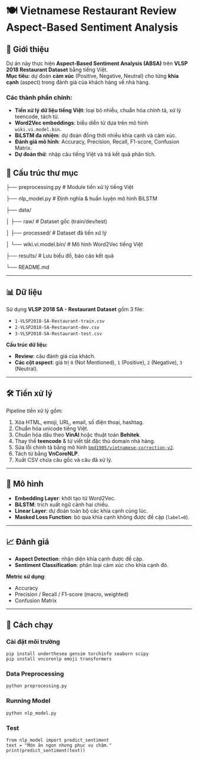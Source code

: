 # 🍽️ Vietnamese Restaurant Review Aspect-Based Sentiment Analysis

## 📌 Giới thiệu
Dự án này thực hiện **Aspect-Based Sentiment Analysis (ABSA)** trên **VLSP 2018 Restaurant Dataset** bằng tiếng Việt.  
**Mục tiêu:** dự đoán **cảm xúc** (Positive, Negative, Neutral) cho từng **khía cạnh** (aspect) trong đánh giá của khách hàng về nhà hàng.

### Các thành phần chính:
- **Tiền xử lý dữ liệu tiếng Việt**: loại bỏ nhiễu, chuẩn hóa chính tả, xử lý teencode, tách từ.
- **Word2Vec embeddings**: biểu diễn từ dựa trên mô hình `wiki.vi.model.bin`.
- **BiLSTM đa nhiệm**: dự đoán đồng thời nhiều khía cạnh và cảm xúc.
- **Đánh giá mô hình**: Accuracy, Precision, Recall, F1-score, Confusion Matrix.
- **Dự đoán thử**: nhập câu tiếng Việt và trả kết quả phân tích.

## 📂 Cấu trúc thư mục
├── preprocessing.py # Module tiền xử lý tiếng Việt

├── nlp_model.py # Định nghĩa & huấn luyện mô hình BiLSTM

├── data/

│ ├── raw/ # Dataset gốc (train/dev/test)

│ ├── processed/ # Dataset đã tiền xử lý

│ └── wiki.vi.model.bin/ # Mô hình Word2Vec tiếng Việt

├── results/ # Lưu biểu đồ, báo cáo kết quả

└── README.md


---

## 📊 Dữ liệu
Sử dụng **VLSP 2018 SA - Restaurant Dataset** gồm 3 file:
- `1-VLSP2018-SA-Restaurant-train.csv`
- `2-VLSP2018-SA-Restaurant-dev.csv`
- `3-VLSP2018-SA-Restaurant-test.csv`

**Cấu trúc dữ liệu:**
- **Review**: câu đánh giá của khách.
- **Các cột aspect**: giá trị `0` (Not Mentioned), `1` (Positive), `2` (Negative), `3` (Neutral).

---

## 🛠️ Tiền xử lý
Pipeline tiền xử lý gồm:
1. Xóa HTML, emoji, URL, email, số điện thoại, hashtag.
2. Chuẩn hóa unicode tiếng Việt.
3. Chuẩn hóa dấu theo **VinAI** hoặc thuật toán **Behitek**.
4. Thay thế **teencode** & từ viết tắt đặc thù domain nhà hàng.
5. Sửa lỗi chính tả bằng mô hình [`bmd1905/vietnamese-correction-v2`](https://huggingface.co/bmd1905/vietnamese-correction-v2).
6. Tách từ bằng **VnCoreNLP**.
7. Xuất CSV chứa câu gốc và câu đã xử lý.

---

## 🧠 Mô hình
- **Embedding Layer**: khởi tạo từ Word2Vec.
- **BiLSTM**: trích xuất ngữ cảnh hai chiều.
- **Linear Layer**: dự đoán toàn bộ các khía cạnh cùng lúc.
- **Masked Loss Function**: bỏ qua khía cạnh không được đề cập (`label=0`).

---

## 📈 Đánh giá
- **Aspect Detection**: nhận diện khía cạnh được đề cập.
- **Sentiment Classification**: phân loại cảm xúc cho khía cạnh đó.

**Metric sử dụng**:
- Accuracy
- Precision / Recall / F1-score (macro, weighted)
- Confusion Matrix

---

## 🚀 Cách chạy

### Cài đặt môi trường
```
pip install underthesea gensim torchinfo seaborn scipy
pip install vncorenlp emoji transformers
```
### Data Preprocessing
```
python preprocessing.py
```
### Running Model
```
python nlp_model.py
```
### Test 
```
from nlp_model import predict_sentiment
text = "Món ăn ngon nhưng phục vụ chậm."
print(predict_sentiment(text))
